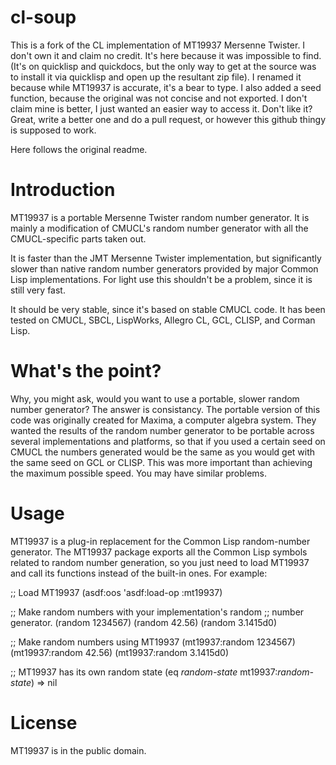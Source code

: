 # cl-soup
This is a fork of the CL implementation of MT19937 Mersenne Twister. I don't own it and claim no credit. It's here because it was impossible to find. (It's on quicklisp and quickdocs, but the only way to get at the source was to install it via quicklisp and open up the resultant zip file). I renamed it because while MT19937 is accurate, it's a bear to type. I also added a seed function, because the original was not concise and not exported. I don't claim mine is better, I just wanted an easier way to access it. Don't like it? Great, write a better one and do a pull request, or however this github thingy is supposed to work.

Here follows the original readme.

Introduction
============

MT19937 is a portable Mersenne Twister random number generator. It
is mainly a modification of CMUCL's random number generator with all
the CMUCL-specific parts taken out.

It is faster than the JMT Mersenne Twister implementation, but
significantly slower than native random number generators provided by
major Common Lisp implementations. For light use this shouldn't be a
problem, since it is still very fast.

It should be very stable, since it's based on stable CMUCL code. It
has been tested on CMUCL, SBCL, LispWorks, Allegro CL, GCL, CLISP, and
Corman Lisp.

What's the point?
=================

Why, you might ask, would you want to use a portable, slower random
number generator? The answer is consistancy. The portable version of
this code was originally created for Maxima, a computer algebra
system. They wanted the results of the random number generator to be
portable across several implementations and platforms, so that if you
used a certain seed on CMUCL the numbers generated would be the same
as you would get with the same seed on GCL or CLISP. This was more
important than achieving the maximum possible speed. You may have
similar problems.

Usage
=====

MT19937 is a plug-in replacement for the Common Lisp random-number
generator. The MT19937 package exports all the Common Lisp symbols
related to random number generation, so you just need to load MT19937
and call its functions instead of the built-in ones. For example:

;; Load MT19937
(asdf:oos 'asdf:load-op :mt19937)

;; Make random numbers with your implementation's random
;; number generator.
(random 1234567)
(random 42.56)
(random 3.1415d0)

;; Make random numbers using MT19937
(mt19937:random 1234567)
(mt19937:random 42.56)
(mt19937:random 3.1415d0)

;; MT19937 has its own random state
(eq *random-state*
    mt19937:*random-state*)  => nil


License
=======

MT19937 is in the public domain.
